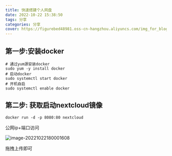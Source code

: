 ```yaml
---
title: 快速搭建个人网盘
date: 2022-10-22 15:38:50
tags: 分享
categories: 分享
cover: https://figurebed48981.oss-cn-hangzhou.aliyuncs.com/img_for_blog/wallhaven-o3k1j9.jpg
---
```

## 第一步:安装docker

```shell
# 通过yum源安装docker
sudo yum -y install docker
# 启动docker
sudo systemctl start docker
# 开机自启
sudo systemctl enable docker
```

## 第二步: 获取启动nextcloud镜像

```shell
docker run -d -p 8080:80 nextcloud
```

公网ip+端口访问

![image-20221022180001608](https://figurebed48981.oss-cn-hangzhou.aliyuncs.com/img_for_blog/image-20221022180001608.png)

拖拽上传即可
